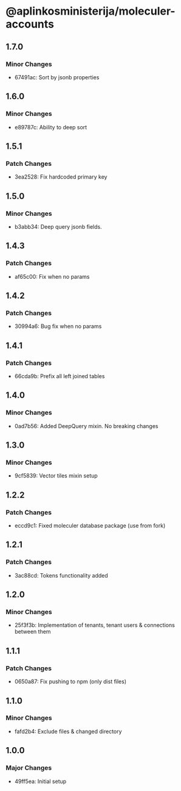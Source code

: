 # @aplinkosministerija/moleculer-accounts

## 1.7.0

### Minor Changes

- 67491ac: Sort by jsonb properties

## 1.6.0

### Minor Changes

- e89787c: Ability to deep sort

## 1.5.1

### Patch Changes

- 3ea2528: Fix hardcoded primary key

## 1.5.0

### Minor Changes

- b3abb34: Deep query jsonb fields.

## 1.4.3

### Patch Changes

- af65c00: Fix when no params

## 1.4.2

### Patch Changes

- 30994a6: Bug fix when no params

## 1.4.1

### Patch Changes

- 66cda9b: Prefix all left joined tables

## 1.4.0

### Minor Changes

- 0ad7b56: Added DeepQuery mixin. No breaking changes

## 1.3.0

### Minor Changes

- 9cf5839: Vector tiles mixin setup

## 1.2.2

### Patch Changes

- eccd9c1: Fixed moleculer database package (use from fork)

## 1.2.1

### Patch Changes

- 3ac88cd: Tokens functionality added

## 1.2.0

### Minor Changes

- 25f3f3b: Implementation of tenants, tenant users & connections between them

## 1.1.1

### Patch Changes

- 0650a87: Fix pushing to npm (only dist files)

## 1.1.0

### Minor Changes

- fafd2b4: Exclude files & changed directory

## 1.0.0

### Major Changes

- 49ff5ea: Initial setup
